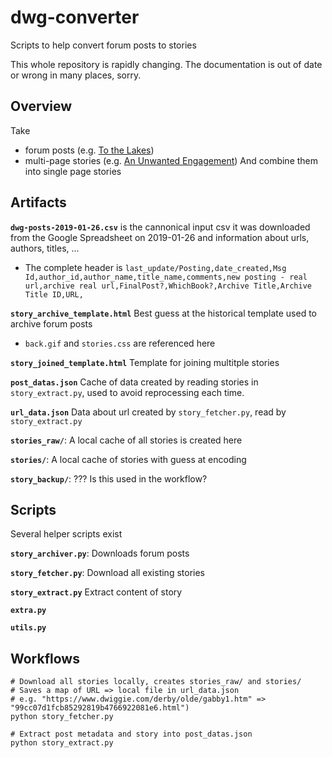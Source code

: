 # dwg-converter
Scripts to help convert forum posts to stories

This whole repository is rapidly changing. The documentation is out of date or wrong in many places, sorry.

## Overview

Take
 * forum posts (e.g. [To the Lakes](https://www.dwiggie.com/phorum/read.php?5,124030))
 * multi-page stories (e.g. [An Unwanted Engagement](https://www.dwiggie.com/derby/jessil1b.htm))
And combine them into single page stories

## Artifacts

**`dwg-posts-2019-01-26.csv`** is the cannonical input csv it was downloaded from the Google Spreadsheet on 2019-01-26 and information about urls, authors, titles, ...
  * The complete header is ```last_update/Posting,date_created,Msg Id,author_id,author_name,title_name,comments,new posting - real url,archive real url,FinalPost?,WhichBook?,Archive Title,Archive Title ID,URL,```

**`story_archive_template.html`** Best guess at the historical template used to archive forum posts
  * `back.gif` and `stories.css` are referenced here 

**`story_joined_template.html`** Template for joining multitple stories

**`post_datas.json`** Cache of data created by reading stories in `story_extract.py`, used to avoid reprocessing each time.

**`url_data.json`** Data about url created by `story_fetcher.py`, read by `story_extract.py`

**`stories_raw/`**: A local cache of all stories is created here

**`stories/`**: A local cache of stories with guess at encoding

**`story_backup/`**: ??? Is this used in the workflow?

## Scripts

Several helper scripts exist

**`story_archiver.py`**: Downloads forum posts

**`story_fetcher.py`**: Download all existing stories

**`story_extract.py`** Extract content of story

**`extra.py`**

**`utils.py`**

## Workflows

```
# Download all stories locally, creates stories_raw/ and stories/
# Saves a map of URL => local file in url_data.json
# e.g. "https://www.dwiggie.com/derby/olde/gabby1.htm" => "99cc07d1fcb85292819b4766922081e6.html")
python story_fetcher.py 

# Extract post metadata and story into post_datas.json
python story_extract.py
```  
  
